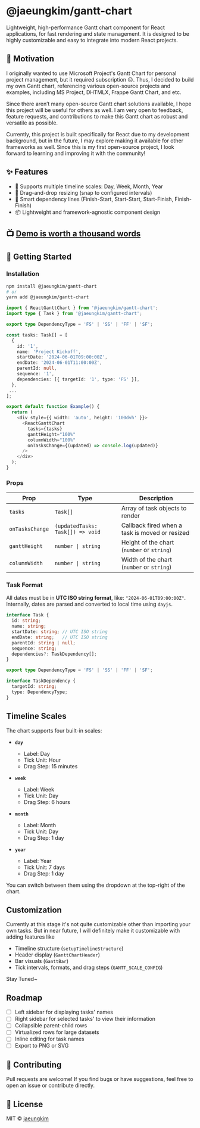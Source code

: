 # @jaeungkim/gantt-chart

<!-- ![React Gantt Chart](https://raw.githubusercontent.com/jaeungkim/gantt-chart/main/public/readmeImg.png) -->

Lightweight, high-performance Gantt chart component for React applications, for fast rendering and state management. It is designed to be highly customizable and easy to integrate into modern React projects.

## 🎯 Motivation

I originally wanted to use Microsoft Project's Gantt Chart for personal project management, but it required subscription 😔. Thus, I decided to build my own Gantt chart, referencing various open-source projects and examples, including MS Project, DHTMLX, Frappe Gantt Chart, and etc.

Since there aren’t many open-source Gantt chart solutions available, I hope this project will be useful for others as well. I am very open to feedback, feature requests, and contributions to make this Gantt chart as robust and versatile as possible.

Currently, this project is built specifically for React due to my development background, but in the future, I may explore making it available for other frameworks as well. Since this is my first open-source project, I look forward to learning and improving it with the community!

## ✨ Features

- 📆 Supports multiple timeline scales: Day, Week, Month, Year
- 🔄 Drag-and-drop resizing (snap to configured intervals)
- 🧲 Smart dependency lines (Finish-Start, Start-Start, Start-Finish, Finish-Finish)
- 📦 Lightweight and framework-agnostic component design

## 📺 [Demo is worth a thousand words](https://jaeungkim.com/gantt-chart)

## 🚀 Getting Started

### Installation

```bash
npm install @jaeungkim/gantt-chart
# or
yarn add @jaeungkim/gantt-chart
```

```ts
import { ReactGanttChart } from '@jaeungkim/gantt-chart';
import type { Task } from '@jaeungkim/gantt-chart';

export type DependencyType = 'FS' | 'SS' | 'FF' | 'SF';

const tasks: Task[] = [
  {
    id: '1',
    name: 'Project Kickoff',
    startDate: '2024-06-01T09:00:00Z',
    endDate: '2024-06-01T11:00:00Z',
    parentId: null,
    sequence: '1',
    dependencies: [{ targetId: '1', type: 'FS' }],
  },
 ...
];

export default function Example() {
  return (
    <div style={{ width: 'auto', height: '100dvh' }}>
      <ReactGanttChart
        tasks={tasks}
        ganttHeight="100%"
        columnWidth="100%"
        onTasksChange={(updated) => console.log(updated)}
      />
    </div>
  );
}
```

### Props

| Prop            | Type                             | Description                                    |
| --------------- | -------------------------------- | ---------------------------------------------- |
| `tasks`         | `Task[]`                         | Array of task objects to render                |
| `onTasksChange` | `(updatedTasks: Task[]) => void` | Callback fired when a task is moved or resized |
| `ganttHeight`   | `number \| string`               | Height of the chart (`number` or `string`)     |
| `columnWidth`   | `number \| string`               | Width of the chart (`number` or `string`)      |

### Task Format

All dates must be in **UTC ISO string format**, like: `"2024-06-01T09:00:00Z"`.
Internally, dates are parsed and converted to local time using `dayjs`.

```ts
interface Task {
  id: string;
  name: string;
  startDate: string; // UTC ISO string
  endDate: string;   // UTC ISO string
  parentId: string | null;
  sequence: string;
  dependencies?: TaskDependency[];
}

export type DependencyType = 'FS' | 'SS' | 'FF' | 'SF';

interface TaskDependency {
  targetId: string;
  type: DependencyType;
}
```

## Timeline Scales

The chart supports four built-in scales:

- **`day`**
  - Label: Day
  - Tick Unit: Hour
  - Drag Step: 15 minutes

- **`week`**
  - Label: Week
  - Tick Unit: Day
  - Drag Step: 6 hours

- **`month`**
  - Label: Month
  - Tick Unit: Day
  - Drag Step: 1 day

- **`year`**
  - Label: Year
  - Tick Unit: 7 days
  - Drag Step: 1 day

You can switch between them using the dropdown at the top-right of the chart.

## Customization

Currently at this stage it's not quite customizable other than importing your own tasks.
But in near future, I will definitely make it customizable with adding features like

- Timeline structure (`setupTimelineStructure`)
- Header display (`GanttChartHeader`)
- Bar visuals (`GanttBar`)
- Tick intervals, formats, and drag steps (`GANTT_SCALE_CONFIG`)

Stay Tuned~

##  Roadmap

- [ ] Left sidebar for displaying tasks' names
- [ ] Right sidebar for selected tasks' to view their information
- [ ] Collapsible parent-child rows
- [ ] Virtualized rows for large datasets
- [ ] Inline editing for task names
- [ ] Export to PNG or SVG

## 🤝 Contributing

Pull requests are welcome!
If you find bugs or have suggestions, feel free to open an issue or contribute directly.


## 📄 License

MIT © [jaeungkim](https://github.com/jaeungkim)
